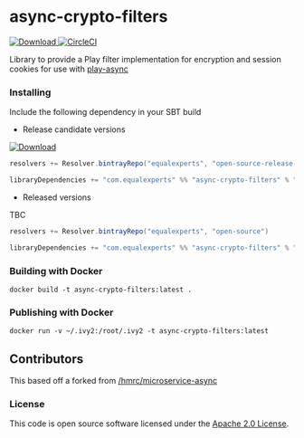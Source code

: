 # async-crypto-filters

[ ![Download](https://api.bintray.com/packages/equalexperts/open-source-release-candidates/async-crypto-filters/images/download.svg) ](https://bintray.com/equalexperts/open-source-release-candidates/async-crypto-filters/_latestVersion)
[![CircleCI](https://circleci.com/gh/EqualExperts/async-crypto-filters.svg?style=svg)](https://circleci.com/gh/EqualExperts/async-crypto-filters)

Library to provide a Play filter implementation for encryption and session cookies for use with [play-async](https://github.com/EqualExperts/play-async)


### Installing

Include the following dependency in your SBT build

* Release candidate versions

[ ![Download](https://api.bintray.com/packages/equalexperts/open-source-release-candidates/async-crypto-filters/images/download.svg) ](https://bintray.com/equalexperts/open-source-release-candidates/async-crypto-filters/_latestVersion)

```scala
resolvers += Resolver.bintrayRepo("equalexperts", "open-source-release-candidates")

libraryDependencies += "com.equalexperts" %% "async-crypto-filters" % "[INSERT-VERSION]"
```

* Released versions

TBC

```scala
resolvers += Resolver.bintrayRepo("equalexperts", "open-source")

libraryDependencies += "com.equalexperts" %% "async-crypto-filters" % "[INSERT-VERSION]"
```

### Building with Docker

`docker build -t async-crypto-filters:latest .`

### Publishing with Docker

`docker run -v ~/.ivy2:/root/.ivy2 -t async-crypto-filters:latest`


## Contributors 

This based off a forked from [/hmrc/microservice-async](https://github.com/hmrc/microservice-async)


### License

This code is open source software licensed under the [Apache 2.0 License]("http://www.apache.org/licenses/LICENSE-2.0.html").
